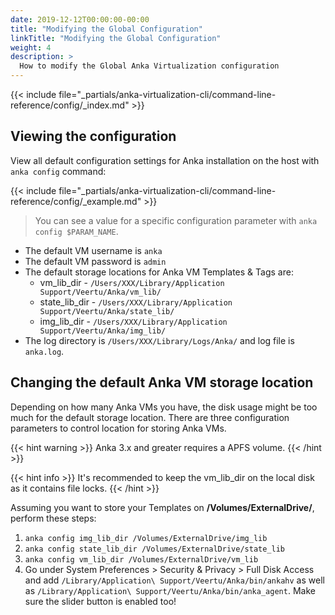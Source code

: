 ```yaml
---
date: 2019-12-12T00:00:00-00:00
title: "Modifying the Global Configuration"
linkTitle: "Modifying the Global Configuration"
weight: 4
description: >
  How to modify the Global Anka Virtualization configuration
---
```


{{< include file="_partials/anka-virtualization-cli/command-line-reference/config/_index.md" >}}

## Viewing the configuration

View all default configuration settings for Anka installation on the host with `anka config` command:

{{< include file="_partials/anka-virtualization-cli/command-line-reference/config/_example.md" >}}

> You can see a value for a specific configuration parameter with `anka config $PARAM_NAME`.

- The default VM username is `anka`
- The default VM password is `admin`
- The default storage locations for Anka VM Templates & Tags are:
  - vm_lib_dir - `/Users/XXX/Library/Application Support/Veertu/Anka/vm_lib/`
  - state_lib_dir - `/Users/XXX/Library/Application Support/Veertu/Anka/state_lib/`
  - img_lib_dir - `/Users/XXX/Library/Application Support/Veertu/Anka/img_lib/`
- The log directory is `/Users/XXX/Library/Logs/Anka/` and log file is `anka.log`.

## Changing the default Anka VM storage location

Depending on how many Anka VMs you have, the disk usage might be too much for the default storage location. There are three configuration parameters to control location for storing Anka VMs.

{{< hint warning >}}
Anka 3.x and greater requires a APFS volume.
{{< /hint >}}

{{< hint info >}}
It's recommended to keep the vm_lib_dir on the local disk as it contains file locks.
{{< /hint >}}

Assuming you want to store your Templates on **/Volumes/ExternalDrive/**, perform these steps:

1. `anka config img_lib_dir /Volumes/ExternalDrive/img_lib`
2. `anka config state_lib_dir /Volumes/ExternalDrive/state_lib`
3. `anka config vm_lib_dir /Volumes/ExternalDrive/vm_lib`
4. Go under System Preferences > Security & Privacy > Full Disk Access and add `/Library/Application\ Support/Veertu/Anka/bin/ankahv` as well as `/Library/Application\ Support/Veertu/Anka/bin/anka_agent`. Make sure the slider button is enabled too!
